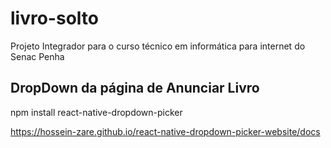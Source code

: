 # livro-solto

Projeto Integrador para o curso técnico em informática para internet do Senac Penha

## DropDown da página de Anunciar Livro

npm install react-native-dropdown-picker

https://hossein-zare.github.io/react-native-dropdown-picker-website/docs
